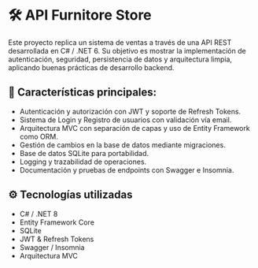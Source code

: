 # 🛠️ API Furnitore Store
Este proyecto replica un sistema de ventas a través de una API REST desarrollada en C# / .NET 6.
Su objetivo es mostrar la implementación de autenticación, seguridad, persistencia de datos y arquitectura limpia, aplicando buenas prácticas de desarrollo backend.

## 🚀 Características principales:
- Autenticación y autorización con JWT y soporte de Refresh Tokens.
- Sistema de Login y Registro de usuarios con validación vía email.
- Arquitectura MVC con separación de capas y uso de Entity Framework como ORM.
- Gestión de cambios en la base de datos mediante migraciones.
- Base de datos SQLite para portabilidad.
- Logging y trazabilidad de operaciones.
- Documentación y pruebas de endpoints con Swagger e Insomnia.

## ⚙️ Tecnologías utilizadas
- C# / .NET 8
- Entity Framework Core
- SQLite
- JWT & Refresh Tokens
- Swagger / Insomnia
- Arquitectura MVC 
